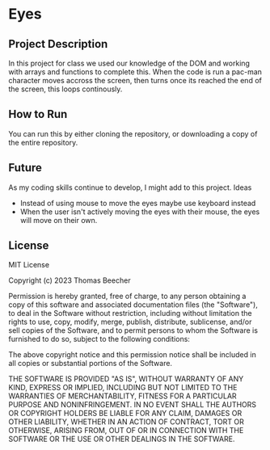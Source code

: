 # Eyes
## Project Description
In this project for class we used our knowledge of the DOM and working with arrays and functions to complete this. When the code is run a pac-man character moves accross the screen, then turns once its reached the end of the screen, this loops continously.

## How to Run
You can run this by either cloning the repository, or downloading a copy of the entire repository.

## Future 
As my coding skills continue to develop, I might add to this project.
Ideas
- Instead of using mouse to move the eyes maybe use keyboard instead
- When the user isn't actively moving the eyes with their mouse, the eyes will move on their own.

## License
MIT License

Copyright (c) 2023 Thomas Beecher

Permission is hereby granted, free of charge, to any person obtaining a copy
of this software and associated documentation files (the "Software"), to deal
in the Software without restriction, including without limitation the rights
to use, copy, modify, merge, publish, distribute, sublicense, and/or sell
copies of the Software, and to permit persons to whom the Software is
furnished to do so, subject to the following conditions:

The above copyright notice and this permission notice shall be included in all
copies or substantial portions of the Software.

THE SOFTWARE IS PROVIDED "AS IS", WITHOUT WARRANTY OF ANY KIND, EXPRESS OR
IMPLIED, INCLUDING BUT NOT LIMITED TO THE WARRANTIES OF MERCHANTABILITY,
FITNESS FOR A PARTICULAR PURPOSE AND NONINFRINGEMENT. IN NO EVENT SHALL THE
AUTHORS OR COPYRIGHT HOLDERS BE LIABLE FOR ANY CLAIM, DAMAGES OR OTHER
LIABILITY, WHETHER IN AN ACTION OF CONTRACT, TORT OR OTHERWISE, ARISING FROM,
OUT OF OR IN CONNECTION WITH THE SOFTWARE OR THE USE OR OTHER DEALINGS IN THE
SOFTWARE.
